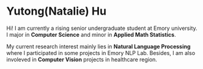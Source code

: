 # Yutong(Natalie) Hu

  Hi! I am currently a rising senior undergraduate student at Emory university. I major in **Computer Science** and minor in **Applied Math Statistics**. 

  My current research interest mainly lies in **Natural Language Processing** where I participated in some projects in Emory NLP Lab. Besides, I am also involeved in **Computer Vision** projects in healthcare region.

